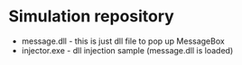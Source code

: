 # Simulation repository

- message.dll - this is just dll file to pop up MessageBox
- injector.exe - dll injection sample (message.dll is loaded)
